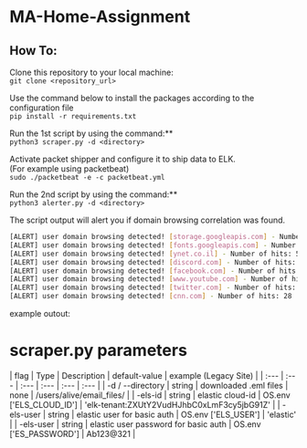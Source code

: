 # MA-Home-Assignment #


## How To:

Clone this repository to your local machine: <br>
    ```git clone <repository_url>```

Use the command below to install the packages according to the configuration file <br>
    ```pip install -r requirements.txt```

Run the 1st script by using the command:**<br>
```python3 scraper.py -d <directory>```


Activate packet shipper and configure it to ship data to ELK.<br>
(For example using packetbeat)<br>
```sudo ./packetbeat -e -c packetbeat.yml```<br>

Run the 2nd script by using the command:**<br>
```python3 alerter.py -d <directory>```<br>

The script output will alert you if domain browsing correlation was found.<br>

```bash
[ALERT] user domain browsing detected! [storage.googleapis.com] - Number of hits: 3
[ALERT] user domain browsing detected! [fonts.googleapis.com] - Number of hits: 22
[ALERT] user domain browsing detected! [ynet.co.il] - Number of hits: 51
[ALERT] user domain browsing detected! [discord.com] - Number of hits: 17
[ALERT] user domain browsing detected! [facebook.com] - Number of hits: 18
[ALERT] user domain browsing detected! [www.youtube.com] - Number of hits: 2
[ALERT] user domain browsing detected! [twitter.com] - Number of hits: 11
[ALERT] user domain browsing detected! [cnn.com] - Number of hits: 28
```
example outout:


# scraper.py parameters
| flag | Type | Description | default-value | example (Legacy Site) |
| :--- | :--- | :--- | :--- | :--- | :--- |
| -d / --directory | string | downloaded .eml files | none | /users/alive/email_files/ |
| -els-id | string | elastic cloud-id | OS.env ['ELS_CLOUD_ID'] | 'elk-tenant:ZXUtY2VudHJhbC0xLmF3cy5jbG91Z' |
| -els-user | string | elastic user for basic auth | OS.env ['ELS_USER'] | 'elastic' |
| -els-user | string | elastic user password for basic auth | OS.env ['ES_PASSWORD'] | Ab123@321 |